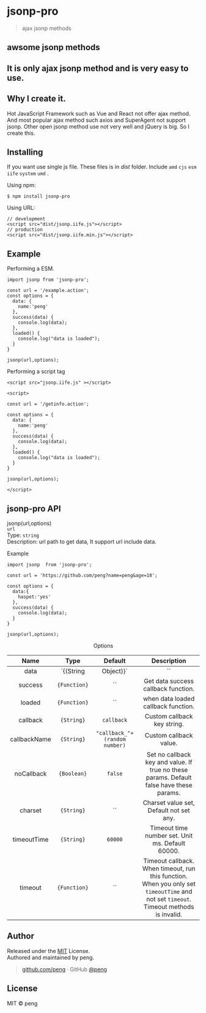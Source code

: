 # jsonp-pro

> ajax jsonp methods

## awsome jsonp methods

## It is only ajax jsonp method and is very easy to use.

## Why I create it.

Hot JavaScript Framework such as Vue and React not offer ajax method. And most popular ajax method such axios and SuperAgent not support jsonp. Other open jsonp method use not very well and jQuery is big. So I create this.

## Installing

If you want use single js file. These files is in _dist_ folder. Include `amd` `cjs` `esm` `iife` `system` `umd` .

Using npm:

```
$ npm install jsonp-pro
```

Using URL:

```
// development
<script src="dist/jsonp.iife.js"></script>
// production
<script src="dist/jsonp.iife.min.js"></script>
```

## Example

Performing a ESM.

```
import jsonp from 'jsonp-pro';

const url = '/example.action';
const options = {
  data: {
    name:'peng'
  },
  success(data) {
    console.log(data);
  },
  loaded() {
    console.log("data is loaded");
  }
}

jsonp(url,options);
```

Performing a script tag

```
<script src="jsonp.iife.js" ></script>

<script>

const url = '/getinfo.action';

const options = {
  data: {
    name:'peng'
  },
  success(data) {
    console.log(data);
  },
  loaded() {
    console.log("data is loaded");
  }
}

jsonp(url,options);

</script>
```

## jsonp-pro API

jsonp(url,options)  
`url`  
Type: `string`  
Description: url path to get data, It support url include data.

Example

```
import jsonp  from 'jsonp-pro';

const url = 'https://github.com/peng?name=peng&age=18';

const options = {
  data:{
    haspet:'yes'
  },
  success(data) {
    console.log(data);
  }
}

jsonp(url,options);
```

<center>Options</center>

|     Name     |        Type         |                                                                  Default                                                                   |                                       Description                                        |
| :----------: | :-----------------: | :----------------------------------------------------------------------------------------------------------------------------------------: | :--------------------------------------------------------------------------------------: |
|     data     | `{(String|Object)}` | `` | This data is data to send. Object format example: `{key1: value1 , key2: value2}` . String format example `"key1=value1&key2=value2"` |
|   success    |    `{Function}`     |                                                  `` | Get data success callback function.                                                  |
|    loaded    |    `{Function}`     |                                                  `` | when data loaded callback function.                                                  |
|   callback   |     `{String}`      |                                                                 `callback`                                                                 |                               Custom callback key string.                                |
| callbackName |     `{String}`      |                                                       `"callback_"+(random number)`                                                        |                                  Custom callback value.                                  |
|  noCallback  |     `{Boolean}`     |                                                                  `false`                                                                   | Set no callback key and value. If true no these params. Default false have these params. |
|   charset    |     `{String}`      |                                                `` | Charset value set, Default not set any.                                                |
| timeoutTime  |     `{String}`      |                                                                  `60000`                                                                   |                     Timeout time number set. Unit ms. Default 60000.                     |
|   timeout    |    `{Function}`     | `` | Timeout callback. When timeout, run this function. When you only set `timeoutTime` and not set `timeout`. Timeout methods is invalid. |

<!-- ## Status -->

<!-- [![Commitizen friendly](https://img.shields.io/badge/commitizen-friendly-brightgreen.svg)](http://commitizen.github.io/cz-cli/) -->

## Author

Released under the [MIT](./LICENSE) License.<br>
Authored and maintained by peng.

> [github.com/peng](https://github.com/peng) · GitHub [@peng](https://github.com/peng)

## License

MIT &copy; peng

<!-- ## ajax jsonp method -->

<!-- ## has support -->
